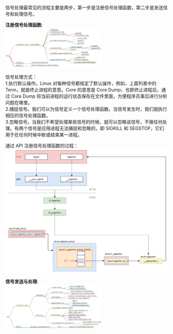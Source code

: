 信号处理最常见的流程主要是两步，第一步是注册信号处理函数，第二步是发送信号和处理信号。   


**注册信号处理函数**:   
<img src="https://github.com/Yongli-Lisa/Linux-Notes1/blob/f8cf62005321a1f291453bd7df751c7864b28ffa/Img/%E8%BF%9B%E7%A8%8B%E9%97%B4%E9%80%9A%E4%BF%A1/%E6%B3%A8%E5%86%8C%E4%BF%A1%E5%8F%B7%E5%A4%84%E7%90%86%E5%87%BD%E6%95%B0.JPG" width="300px">   

        
信号处理方式：   
1.执行默认操作。Linux 对每种信号都规定了默认操作，例如，上面列表中的 Term，就是终止进程的意思。Core 的意思是 Core Dump，也即终止进程后，通过 Core Dump 将当前进程的运行状态保存在文件里面，方便程序员事后进行分析问题在哪里。   
2.捕捉信号。我们可以为信号定义一个信号处理函数。当信号发生时，我们就执行相应的信号处理函数。   
3.忽略信号。当我们不希望处理某些信号的时候，就可以忽略该信号，不做任何处理。有两个信号是应用进程无法捕捉和忽略的，即 SIGKILL 和 SEGSTOP，它们用于在任何时候中断或结束某一进程。   


通过 API 注册信号处理函数的过程：   
<img src="https://github.com/Yongli-Lisa/Linux-Notes1/blob/c6aaa7529e473bdc78a8412de28f63a5ddc47bd4/Img/%E8%BF%9B%E7%A8%8B%E9%97%B4%E9%80%9A%E4%BF%A1/%E6%B3%A8%E5%86%8C%E4%BF%A1%E5%8F%B7%E8%BF%87%E7%A8%8B.JPG" width="800px">   

**信号发送与处理**:   
<img src="https://github.com/Yongli-Lisa/Linux-Notes1/blob/62a0adfa868a3cddd26876a1eec2b2161f3e7fba/Img/%E8%BF%9B%E7%A8%8B%E9%97%B4%E9%80%9A%E4%BF%A1/%E4%BF%A1%E5%8F%B7%E5%8F%91%E9%80%81%E4%B8%8E%E5%A4%84%E7%90%86.JPG" width="300px">   
